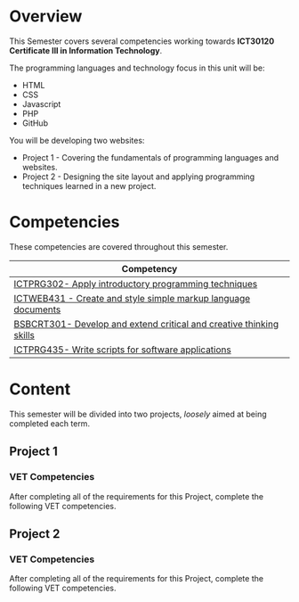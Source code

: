 # Overview
This Semester covers several competencies working towards **ICT30120 Certificate III in Information Technology**.

The programming languages and technology focus in this unit will be:
- HTML
- CSS
- Javascript
- PHP
- GitHub

You will be developing two websites:
- Project 1 - Covering the fundamentals of programming languages and websites.
- Project 2 - Designing the site layout and applying programming techniques learned in a new project.


# Competencies
These competencies are covered throughout this semester.

| Competency                                                                                                                |
| ------------------------------------------------------------------------------------------------------------------------- |
| [ICTPRG302- Apply introductory programming techniques](https://training.gov.au/Training/Details/ICTPRG302)                |
| [ICTWEB431 - Create and style simple markup language documents](https://training.gov.au/Training/Details/ICTWEB431)       |
| [BSBCRT301- Develop and extend critical and creative thinking skills](https://training.gov.au/Training/Details/BSBCRT301) |
| [ICTPRG435- Write scripts for software applications](https://training.gov.au/Training/Details/ICTPRG435)                  |


# Content
This semester will be divided into two projects, *loosely* aimed at being completed each term.

## Project 1


### VET Competencies
After completing all of the requirements for this Project, complete the following VET competencies.


## Project 2


### VET Competencies
After completing all of the requirements for this Project, complete the following VET competencies.
